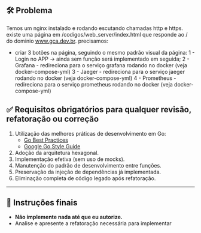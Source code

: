 ## 🛠️ Problema
Temos um nginx instalado e rodando escutando chamadas http e https. existe uma página em /codigos/web_server/index.html que responde ao / do dominio www.gca.dev.br.
precisamos:
- criar 3 botões na página, seguindo o mesmo padrão visual da página:
   1 - Login no APP -> ainda sem função será implementado em seguida;
   2 - Grafana - redireciona para o serviço grafana rodando no docker (veja docker-compose-yml)
   3 - Jaeger - redireciona para o serviço jaeger rodando no docker (veja docker-compose-yml)
   4 - Prometheus - redireciona para o serviço prometheus rodando no docker (veja docker-compose-yml)

## ✅ Requisitos obrigatórios para qualquer revisão, refatoração ou correção

1. Utilização das melhores práticas de desenvolvimento em Go:  
   - [Go Best Practices](https://go.dev/talks/2013/bestpractices.slide#1)  
   - [Google Go Style Guide](https://google.github.io/styleguide/go/)
2. Adoção da arquitetura hexagonal.
3. Implementação efetiva (sem uso de mocks).
4. Manutenção do padrão de desenvolvimento entre funções.
5. Preservação da injeção de dependências já implementada.
6. Eliminação completa de código legado após refatoração.

---

## 📌 Instruções finais

- **Não implemente nada até que eu autorize.**
- Analise e apresente a refatoração necessária para implementar
